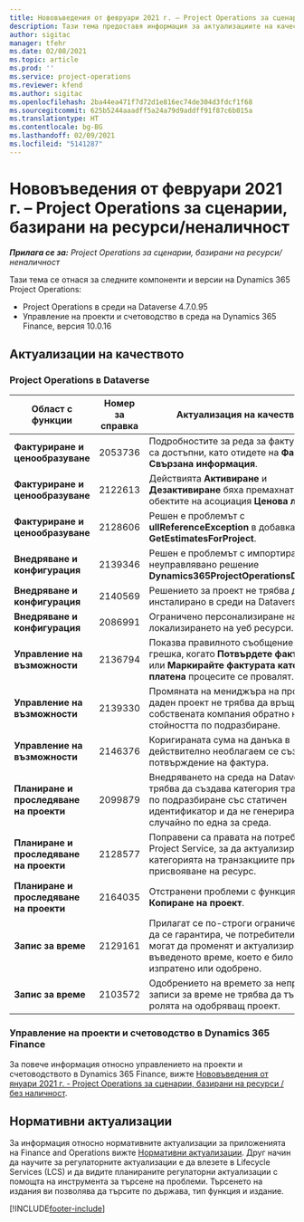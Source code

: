 ```yaml
---
title: Нововъведения от февруари 2021 г. – Project Operations за сценарии, базирани на ресурси/неналичност
description: Тази тема предоставя информация за актуализациите на качеството, налични в изданието на Project Operations от февруари 2021 г. за сценарии, базирани на ресурси/неналичност.
author: sigitac
manager: tfehr
ms.date: 02/08/2021
ms.topic: article
ms.prod: ''
ms.service: project-operations
ms.reviewer: kfend
ms.author: sigitac
ms.openlocfilehash: 2ba44ea471f7d72d1e816ec74de304d3fdcf1f68
ms.sourcegitcommit: 625b5244aaadff5a24a79d9addff91f87c6b015a
ms.translationtype: HT
ms.contentlocale: bg-BG
ms.lasthandoff: 02/09/2021
ms.locfileid: "5141287"
---
```

# <a name="whats-new-february-2021---project-operations-for-resourcenon-stocked-based-scenarios"></a>Нововъведения от февруари 2021 г. – Project Operations за сценарии, базирани на ресурси/неналичност

_**Прилага се за:** Project Operations за сценарии, базирани на ресурси/неналичност_

Тази тема се отнася за следните компоненти и версии на Dynamics 365 Project Operations:

- Project Operations в среди на Dataverse 4.7.0.95
- Управление на проекти и счетоводство в среда на Dynamics 365 Finance, версия 10.0.16 

## <a name="quality-updates"></a>Актуализации на качеството

### <a name="project-operations-on-dataverse"></a>Project Operations в Dataverse

| **Област с функции** | **Номер за справка** | **Актуализация на качеството** |
| --- | --- | --- |
| **Фактуриране и ценообразуване** | 2053736 | Подробностите за реда за фактури вече са достъпни, като отидете на **Фактура** > **Свързана информация**. |
| **Фактуриране и ценообразуване** | 2122613 | Действията **Активиране** и **Дезактивиране** бяха премахнати от обектите на асоциация **Ценова листа**. |
| **Фактуриране и ценообразуване** | 2128606 | Решен е проблемът с **ullReferenceException** в добавката **GetEstimatesForProject**. |
| **Внедряване и конфигурация** | 2139346 | Решен е проблемът с импортирането на неуправлявано решение **Dynamics365ProjectOperationsDualWrite**. |
| **Внедряване и конфигурация** | 2140569 | Решението за проект не трябва да бъде инсталирано в среди на Dataverse Teams. |
| **Внедряване и конфигурация** | 2086991 | Ограничено персонализиране на локализирането на уеб ресурси. |
| **Управление на възможности** | 2136794 | Показва правилното съобщение за грешка, когато **Потвърдете фактурата** или **Маркирайте фактурата като платена** процесите се провалят. |
| **Управление на възможности** | 2139330 | Промяната на мениджъра на проекта в даден проект не трябва да връща собствената компания обратно на стойността по подразбиране. |
| **Управление на възможности** | 2146376 | Коригираната сума на данъка в действително необлагаем се създава от потвърждение на фактура. |
| **Планиране и проследяване на проекти** | 2099879 | Внедряването на среда на Dataverse трябва да създава категория транзакции по подразбиране със статичен идентификатор и да не генерира случайно по една за среда. |
| **Планиране и проследяване на проекти** | 2128577 | Поправени са правата на потребителя на Project Service, за да актуализира категорията на транзакциите при присвояване на ресурс. |
| **Планиране и проследяване на проекти** | 2164035 | Отстранени проблеми с функцията **Копиране на проект**. |
| **Запис за време** | 2129161 | Прилагат се по-строги ограничения, за да се гарантира, че потребителите не могат да променят и актуализират въведеното време, което е било изпратено или одобрено. |
| **Запис за време** | 2103572 | Одобрението на времето за непроектни записи за време не трябва да търси ролята на одобряващ проект. |

### <a name="project-management-and-accounting-in-dynamics-365-finance"></a>Управление на проекти и счетоводство в Dynamics 365 Finance 

За повече информация относно управлението на проекти и счетоводството в Dynamics 365 Finance, вижте [Нововъведения от януари 2021 г. - Project Operations за сценарии, базирани на ресурси / без наличност](whats-new-jan-2021-resource-based.md).


## <a name="regulatory-updates"></a>Нормативни актуализации

За информация относно нормативните актуализации за приложенията на Finance and Operations вижте [Нормативни актуализации](https://docs.microsoft.com/dynamics365/finance/localizations/regulatory-updates). Друг начин да научите за регулаторните актуализации е да влезете в Lifecycle Services (LCS) и да видите планираните регулаторни актуализации с помощта на инструмента за търсене на проблеми. Търсенето на издания ви позволява да търсите по държава, тип функция и издание.


[!INCLUDE[footer-include](../includes/footer-banner.md)]